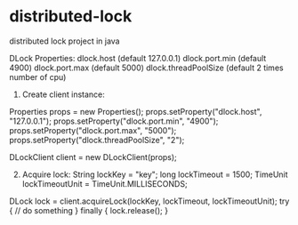 # distributed-lock
distributed lock project in java

DLock Properties:
dlock.host (default 127.0.0.1)
dlock.port.min (default 4900)
dlock.port.max (default 5000)
dlock.threadPoolSize (default 2 times number of cpu)


1. Create client instance:

Properties props = new Properties();
props.setProperty("dlock.host", "127.0.0.1");
props.setProperty("dlock.port.min", "4900");
props.setProperty("dlock.port.max", "5000");
props.setProperty("dlock.threadPoolSize", "2");

DLockClient client = new DLockClient(props);


2. Acquire lock:
String lockKey = "key";
long lockTimeout = 1500;
TimeUnit lockTimeoutUnit = TimeUnit.MILLISECONDS;

DLock lock = client.acquireLock(lockKey, lockTimeout, lockTimeoutUnit);
try {
  // do something
} finally {
  lock.release();
}
